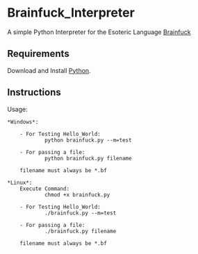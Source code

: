 # Brainfuck_Interpreter

A simple Python Interpreter for the Esoteric Language [Brainfuck](https://en.wikipedia.org/wiki/Brainfuck)

## Requirements

Download and Install [Python](https://www.python.org).

## Instructions

Usage:

    *Windows*:

        - For Testing Hello_World:
                python brainfuck.py --m=test

        - For passing a file:
                python brainfuck.py filename

        filename must always be *.bf

    *Linux*:
        Execute Command:
                chmod +x brainfuck.py

        - For Testing Hello_World:
                ./brainfuck.py --m=test

        - For passing a file:
                ./brainfuck.py filename

        filename must always be *.bf
